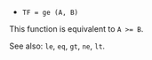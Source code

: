 * `TF = ge (A, B)`

This function is equivalent to `A >= B`.

See also: `le`, `eq`, `gt`, `ne`, `lt`.
